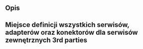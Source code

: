 ## Opis

## Miejsce definicji wszystkich serwisów, adapterów oraz konektorów dla serwisów zewnętrznych 3rd parties

